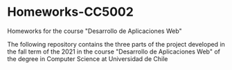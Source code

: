 # Homeworks-CC5002
Homeworks for the course "Desarrollo de Aplicaciones Web"

The following repository contains the three parts of the project developed in the fall term of the 2021 in the course "Desarrollo de Aplicaciones Web" of the degree in Computer Science at Universidad de Chile
